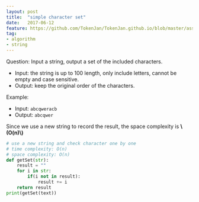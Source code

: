 ```yaml
---
layout: post
title:  "simple character set"
date:   2017-06-12
feature: https://github.com/TokenJan/TokenJan.github.io/blob/master/assets/img/FnOM8xWBvw5KOF_7mRSMj2tKHT37.png?raw=true
tag:
- algorithm
- string
---
```

Question: Input a string, output a set of the included characters.
- Input: the string is up to 100 length, only include letters, cannot be empty and case sensitive.
- Output: keep the original order of the characters.

Example:
- Input: `abcqweracb`
- Output: `abcqwer`

Since we use a new string to record the result, the space complexity is __\\(O\(n\)\\)__
```python
# use a new string and check character one by one
# time complexity: O(n)
# space complexity: O(n)
def getSet(str):
	result = ""
	for i in str:
		if(i not in result):
			result += i
	return result
print(getSet(text))
```